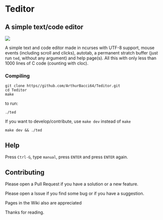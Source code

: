 # Teditor
## A simple text/code editor

<image src="teditor.gif">

A simple text and code editor made in ncurses with UTF-8 support, mouse events (including scroll and clicks), autotab, a permanent stratch buffer (just run `ted`, without any argument) and help page(s). All this with only less than 1000 lines of C code (counting with cloc).

### Compiling

```
git clone https//github.com/ArthurBacci64/Teditor.git
cd Teditor
make
```

to run:

```
./ted
```

If you want to develop/contribute, use `make dev` instead of `make`

```
make dev && ./ted
```

## Help

Press `Ctrl-G`, type `manual`, press `ENTER` and press `ENTER` again.

## Contributing
Please open a Pull Request if you have a solution or a new feature.

Please open a Issue if you find some bug or if you have a suggestion.

Pages in the Wiki also are appreciated

Thanks for reading.
